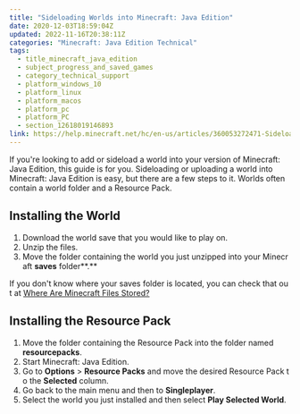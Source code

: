 ```yaml
---
title: "Sideloading Worlds into Minecraft: Java Edition"
date: 2020-12-03T18:59:04Z
updated: 2022-11-16T20:38:11Z
categories: "Minecraft: Java Edition Technical"
tags:
  - title_minecraft_java_edition
  - subject_progress_and_saved_games
  - category_technical_support
  - platform_windows_10
  - platform_linux
  - platform_macos
  - platform_pc
  - platform_PC
  - section_12618019146893
link: https://help.minecraft.net/hc/en-us/articles/360053272471-Sideloading-Worlds-into-Minecraft-Java-Edition
---
```


If you're looking to add or sideload a world into your version of Minecraft: Java Edition, this guide is for you. Sideloading or uploading a world into Minecraft: Java Edition is easy, but there are a few steps to it. Worlds often contain a world folder and a Resource Pack. 

## Installing the World 

1.  Download the world save that you would like to play on. 
2.  Unzip the files. 
3.  Move the folder containing the world you just unzipped into your Minecraft **saves** folder**.** 

If you don't know where your saves folder is located, you can check that out at [Where Are Minecraft Files Stored?](https://help.minecraft.net/hc/en-us/articles/4409159214605) 

## Installing the Resource Pack 

1.  Move the folder containing the Resource Pack into the folder named **resourcepacks**. 
2.  Start Minecraft: Java Edition. 
3.  Go to **Options** \> **Resource Packs** and move the desired Resource Pack to the **Selected** column. 
4.  Go back to the main menu and then to **Singleplayer**. 
5.  Select the world you just installed and then select **Play Selected World**.
